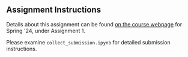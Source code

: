 ## Assignment Instructions
Details about this assignment can be found [on the course webpage](https://courses.cs.washington.edu/courses/cse455/24sp/assignments/) for Spring '24, under Assignment 1.


Please examine `collect_submission.ipynb` for detailed submission instructions.